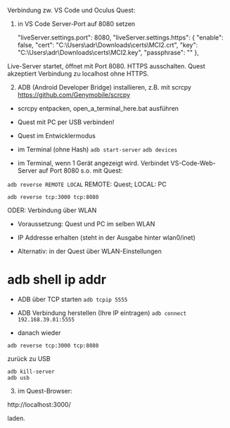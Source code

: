 Verbindung zw. VS Code und Oculus Quest:

1. in VS Code Server-Port auf 8080 setzen

    "liveServer.settings.port": 8080,
    "liveServer.settings.https": {
        "enable": false,
        "cert": "C:\\Users\\adr\\Downloads\\certs\\MCI2.crt",
        "key": "C:\\Users\\adr\\Downloads\\certs\\MCI2.key",
        "passphrase": ""
    },

Live-Server startet, öffnet mit Port 8080.
HTTPS ausschalten. Quest akzeptiert Verbindung zu localhost ohne HTTPS.

2. ADB (Android Developer Bridge) installieren, 
z.B. mit scrcpy https://github.com/Genymobile/scrcpy
* scrcpy entpacken, open_a_terminal_here.bat ausführen

* Quest mit PC per USB verbinden!
* Quest im Entwicklermodus


* im Terminal (ohne Hash)
```adb start-server```
```adb devices```

* im Terminal, wenn 1 Gerät angezeigt wird. Verbindet VS-Code-Web-Server auf Port 8080 s.o. mit Quest:


```adb reverse REMOTE LOCAL```
REMOTE: Quest; LOCAL: PC

```adb reverse tcp:3000 tcp:8080```


ODER: Verbindung über WLAN
- Voraussetzung: Quest und PC im selben WLAN

- IP Addresse erhalten (steht in der Ausgabe hinter wlan0/inet)
- Alternativ: in der Quest über WLAN-Einstellungen
# adb shell ip addr

- ADB über TCP starten
```adb tcpip 5555```

- ADB Verbindung herstellen (Ihre IP eintragen)
``` adb connect  192.168.39.81:5555 ```

- danach wieder
```
adb reverse tcp:3000 tcp:8080
```


zurück zu USB
```
adb kill-server
adb usb
```

3. im Quest-Browser:

http://localhost:3000/

laden.



